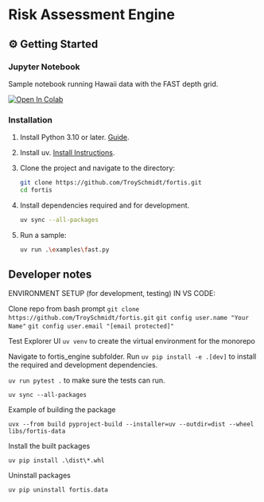 # Risk Assessment Engine

## ⚙️ Getting Started

### Jupyter Notebook
Sample notebook running Hawaii data with the FAST depth grid.

<a target="_blank" href="https://colab.research.google.com/github/TroySchmidt/fortis/blob/feat/college-demo/FAST_NSI_Example.ipynb">
  <img src="https://colab.research.google.com/assets/colab-badge.svg" alt="Open In Colab"/>
</a>

### Installation

1. Install Python 3.10 or later. [Guide](https://www.tutorialsteacher.com/python/install-python).

2. Install uv. [Install Instructions](https://docs.astral.sh/uv/getting-started/installation/).

3. Clone the project and navigate to the directory:

    ```bash
    git clone https://github.com/TroySchmidt/fortis.git
    cd fortis
    ```

4. Install dependencies required and for development.

    ```bash
    uv sync --all-packages
    ```

5. Run a sample:

    ```bash
    uv run .\examples\fast.py
    ```

## Developer notes

ENVIRONMENT SETUP (for development, testing) IN VS CODE:

Clone repo from bash prompt
`git clone https://github.com/TroySchmidt/fortis.git`
`git config user.name "Your Name"`
`git config user.email "[email protected]"`

Test Explorer UI `uv venv` to create the virtual environment for the monorepo

Navigate to fortis_engine subfolder.  Run `uv pip install -e .[dev]` to install the required and development dependencies.

`uv run pytest .` to make sure the tests can run.

`uv sync --all-packages`

Example of building the package

`uvx --from build pyproject-build --installer=uv --outdir=dist --wheel libs/fortis-data`

Install the built packages

`uv pip install .\dist\*.whl`

Uninstall packages

`uv pip uninstall fortis.data`
